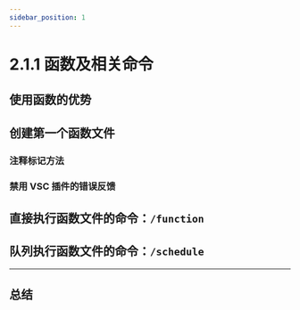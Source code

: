 ```yaml
---
sidebar_position: 1
---
```


# 2.1.1 函数及相关命令

## 使用函数的优势

## 创建第一个函数文件

### 注释标记方法

### 禁用 VSC 插件的错误反馈

## 直接执行函数文件的命令：`/function`

## 队列执行函数文件的命令：`/schedule`

---

## 总结

